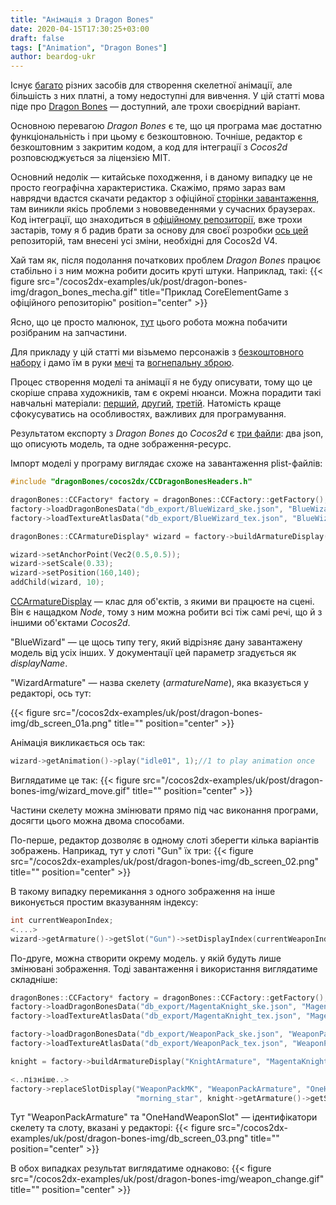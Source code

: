 ```yaml
---
title: "Анімація з Dragon Bones"
date: 2020-04-15T17:30:25+03:00
draft: false
tags: ["Animation", "Dragon Bones"]
author: beardog-ukr
---
```


Існує [багато](https://www.slant.co/options/15725/alternatives/~dragonbones-pro-alternatives) різних засобів для створення скелетної анімації, але більшість з них платні, а тому недоступні для вивчення. У цій статті мова піде про [Dragon Bones](https://dragonbones.github.io/en/index.html) — доступний, але трохи своєрідний варіант.

Основною перевагою _Dragon Bones_ є те, що ця програма має достатню функціональність і при цьому є безкоштовною. Точніше, редактор є безкоштовним з закритим кодом, а код для інтеграції з _Cocos2d_ розповсюджується за ліцензією MIT.

<!--more-->

Основний недолік — китайське походження, і в даному випадку це не просто географічна характеристика. Скажімо, прямо зараз вам наврядчи вдастся скачати редактор з офіційної [сторінки завантаження](https://dragonbones.github.io/en/download.html), там виникли якісь проблеми з нововведеннями у сучасних браузерах. Код інтеграції, що знаходиться в [офіційному репозиторії](https://github.com/DragonBones/DragonBonesCPP/tree/master/Cocos2DX_3.x), вже трохи застарів, тому я б радив брати за основу для своєї розробки [ось цей](https://github.com/beardog-ukr/dragonbones-cocos2dx-v4-demo) репозиторій, там внесені усі зміни, необхідні для Cocos2d V4.

Хай там як, після подолання початкових проблем _Dragon Bones_ працює стабільно і з ним можна робити досить круті штуки. Наприклад, такі:
{{< figure src="/cocos2dx-examples/uk/post/dragon-bones-img/dragon_bones_mecha.gif" title="Приклад CoreElementGame з офіційного репозиторію" position="center" >}}

Ясно, що це просто малюнок, [тут](https://github.com/beardog-ukr/dragonbones-cocos2dx-v4-demo/blob/master/DemoProj/Resources/mecha_1502b/mecha_1502b_tex.png) цього робота можна побачити розібраним на запчастини.

Для прикладу у цій статті ми візьмемо персонажів з [безкоштовного набору](https://jordan97.itch.io/cartoon-character-kit) і дамо їм в руки [мечі](https://krukowski.itch.io/free-weapons) та [вогнепальну зброю](https://kaylousberg.itch.io/gun-assets).

Процес створення моделі та анімації я не буду описувати, тому що це скоріше справа художників, там є окремі нюанси. Можна порадити такі навчальні матеріали: [перший](http://getting-started-dragonbones.blogspot.com/2017/01/dragonbones-tutorial-part-i.html), [другий](https://habr.com/ru/post/350254/), [третій](https://topic.alibabacloud.com/a/a-tutorial-on-using-the-dragonbones-of-the-skeleton-animation-tool_8_8_31057239.html). Натомість краще сфокусуватись на особливостях, важливих для програмування.

Результатом експорту з _Dragon Bones_ до _Cocos2d_ є [три файли](https://github.com/beardog-ukr/cocos2dx-examples/tree/master/examples/DragonBonesImport/Resources/db_export): два json, що описують модель, та одне зображення-ресурс.

Імпорт моделі у програму виглядає схоже на завантаження plist-файлів:
```cpp
#include "dragonBones/cocos2dx/CCDragonBonesHeaders.h"

dragonBones::CCFactory* factory = dragonBones::CCFactory::getFactory();
factory->loadDragonBonesData("db_export/BlueWizard_ske.json", "BlueWizard");
factory->loadTextureAtlasData("db_export/BlueWizard_tex.json", "BlueWizard");

dragonBones::CCArmatureDisplay* wizard = factory->buildArmatureDisplay("WizardArmature", "BlueWizard");

wizard->setAnchorPoint(Vec2(0.5,0.5));
wizard->setScale(0.33);
wizard->setPosition(160,140);
addChild(wizard, 10);
```
[CCArmatureDisplay](https://github.com/beardog-ukr/dragonbones-cocos2dx-v4-demo/blob/master/DemoProj/Classes/dragonBones/cocos2dx/CCArmatureDisplay.h) — клас для об'єктів, з якими ви працюєте на сцені. Він є нащадком _Node_, тому з ним можна робити всі тіж самі речі, що й з іншими об'єктами _Cocos2d_.

"BlueWizard" — це щось типу тегу, який відрізняє дану завантажену модель від усіх інших. У документації цей параметр згадується як _displayName_.

"WizardArmature" — назва скелету (_armatureName_), яка вказується у редакторі, ось тут:

{{< figure src="/cocos2dx-examples/uk/post/dragon-bones-img/db_screen_01a.png" title="" position="center" >}}

Анімація викликається ось так:
```cpp
wizard->getAnimation()->play("idle01", 1);//1 to play animation once
```
Виглядатиме це так:
{{< figure src="/cocos2dx-examples/uk/post/dragon-bones-img/wizard_move.gif" title="" position="center" >}}

Частини скелету можна змінювати прямо під час виконання програми, досягти цього можна двома способами.

По-перше, редактор дозволяє в одному слоті зберегти кілька варіантів зображень. Наприкад, тут у слоті "Gun" їх три:
{{< figure src="/cocos2dx-examples/uk/post/dragon-bones-img/db_screen_02.png" title="" position="center" >}}

В такому випадку перемикання з одного зображення на інше виконується простим вказуванням індексу:
```cpp
int currentWeaponIndex;
<....>
wizard->getArmature()->getSlot("Gun")->setDisplayIndex(currentWeaponIndex);
```

По-друге, можна створити окрему модель. у якій будуть лише змінювані зображення. Тоді завантаження і використання виглядатиме складніше:
```cpp
dragonBones::CCFactory* factory = dragonBones::CCFactory::getFactory();
factory->loadDragonBonesData("db_export/MagentaKnight_ske.json", "MagentaKnight");
factory->loadTextureAtlasData("db_export/MagentaKnight_tex.json", "MagentaKnight");

factory->loadDragonBonesData("db_export/WeaponPack_ske.json", "WeaponPackMK");
factory->loadTextureAtlasData("db_export/WeaponPack_tex.json", "WeaponPackMK");

knight = factory->buildArmatureDisplay("KnightArmature", "MagentaKnight");

<..пізніше..>
factory->replaceSlotDisplay("WeaponPackMK", "WeaponPackArmature", "OneHandWeaponSlot",
                            "morning_star", knight->getArmature()->getSlot("Weapon"));
```
Тут "WeaponPackArmature" та "OneHandWeaponSlot" — ідентифікатори скелету та слоту, вказані у редакторі:
{{< figure src="/cocos2dx-examples/uk/post/dragon-bones-img/db_screen_03.png" title="" position="center" >}}

В обох випадках результат виглядатиме однаково:
{{< figure src="/cocos2dx-examples/uk/post/dragon-bones-img/weapon_change.gif" title="" position="center" >}}
